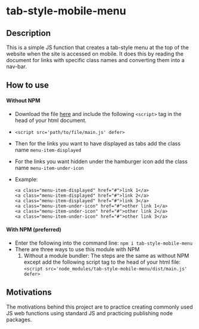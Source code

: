 # tab-style-mobile-menu

## Description

 This is a simple JS function that creates a tab-style menu at the top of the website when the site is accessed on mobile. It does this by reading the document for links with specific class names and converting them into a nav-bar.

## How to use

#### Without NPM
* Download the file [here](https://raw.githubusercontent.com/palmerusaf/tab-style-mobile-menu/main/dist/main.js) and include the following `<script>` tag in the head of your html document.

* `<script src='path/to/file/main.js' defer>`
* Then for the links you want to have displayed as tabs add the class name `menu-item-displayed`
* For the links you want hidden under the hamburger icon add the class name `menu-item-under-icon`
* Example:
    ```
    <a class="menu-item-displayed" href="#">link 1</a>
    <a class="menu-item-displayed" href="#">link 2</a>
    <a class="menu-item-displayed" href="#">link 3</a>
    <a class="menu-item-under-icon" href="#">other link 1</a>
    <a class="menu-item-under-icon" href="#">other link 2</a>
    <a class="menu-item-under-icon" href="#">other link 3</a>
    ```
#### With NPM (preferred)
* Enter the following into the command line:
    `npm i tab-style-mobile-menu`
* There are three ways to use this module with NPM
    1. Without a module bundler:
        The steps are the same as without NPM except add the following script tag to the head of your html file:
        `<script src='node_modules/tab-style-mobile-menu/dist/main.js' defer>`

## Motivations

The motivations behind this project are to practice creating commonly used JS web functions using standard JS and practicing publishing node packages.
